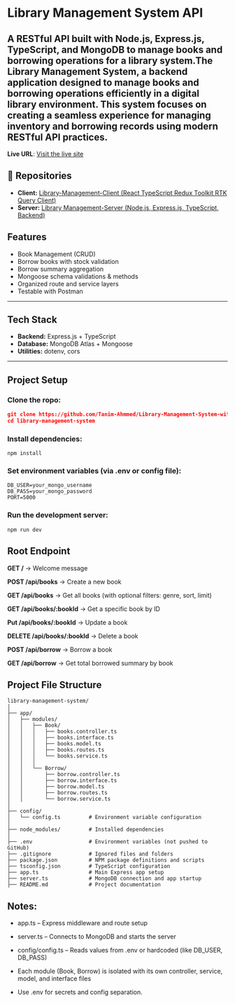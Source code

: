 # Library Management System API

A RESTful API built with **Node.js**, **Express.js**, **TypeScript**, and **MongoDB** to manage books and borrowing operations for a library system.The Library Management System, a backend application designed to manage books and borrowing operations efficiently in a digital library environment. This system focuses on creating a seamless experience for managing inventory and borrowing records using modern RESTful API practices.
---

**Live URL**: [Visit the live site](https://bookbuddy-server-chi.vercel.app/)


## 📂 Repositories

- **Client:** [Library-Management-Client (React TypeScript	Redux Toolkit  RTK Query Client)](https://github.com/Tanim-Ahmmed/Library-Management-System)  
- **Server:** [Library Management-Server (Node.js, Express.js, TypeScript,  Backend)](https://github.com/Tanim-Ahmmed/Library-Management-System-Server)

##  Features

-  Book Management (CRUD)
-  Borrow books with stock validation
-  Borrow summary aggregation
-  Mongoose schema validations & methods
-  Organized route and service layers
-  Testable with Postman

---

## Tech Stack

- **Backend:** Express.js + TypeScript
- **Database:** MongoDB Atlas + Mongoose
- **Utilities:** dotenv, cors

---

##  Project Setup

###  Clone the ropo:

```json
git clone https://github.com/Tanim-Ahmmed/Library-Management-System-with-Express-MongoDB-and-Mongoose/tree/main
cd library-management-system
```

###  Install dependencies:

```
npm install 
```
### Set environment variables (via .env or config file):

```
DB_USER=your_mongo_username
DB_PASS=your_mongo_password
PORT=5000
```
### Run the development server:
```
npm run dev
```

## Root Endpoint

**GET /** → Welcome message

**POST /api/books** → Create a new book

**GET /api/books** → Get all books (with optional filters: genre, sort, limit)

**GET /api/books/:bookId** → Get a specific book by ID

**Put /api/books/:bookId** → Update a book

**DELETE /api/books/:bookId** → Delete a book

**POST /api/borrow** → Borrow a book

**GET /api/borrow** → Get total borrowed summary by book


## Project File Structure 

```plaintext
library-management-system/
│
├── app/
│   ├── modules/
│   │   ├── Book/
│   │   │   ├── books.controller.ts
│   │   │   ├── books.interface.ts
│   │   │   ├── books.model.ts
│   │   │   ├── books.routes.ts
│   │   │   └── books.service.ts
│   │   │
│   │   └── Borrow/
│   │       ├── borrow.controller.ts
│   │       ├── borrow.interface.ts
│   │       ├── borrow.model.ts
│   │       ├── borrow.routes.ts
│   │       └── borrow.service.ts
│
├── config/
│   └── config.ts         # Environment variable configuration
│
├── node_modules/         # Installed dependencies
│
├── .env                  # Environment variables (not pushed to GitHub)
├── .gitignore            # Ignored files and folders
├── package.json          # NPM package definitions and scripts
├── tsconfig.json         # TypeScript configuration
├── app.ts                # Main Express app setup
├── server.ts             # MongoDB connection and app startup
├── README.md             # Project documentation
```

## Notes:

- app.ts – Express middleware and route setup

- server.ts – Connects to MongoDB and starts the server

- config/config.ts – Reads values from .env or hardcoded (like DB_USER,   DB_PASS)

- Each module (Book, Borrow) is isolated with its own controller, service, model, and interface files

- Use .env for secrets and config separation.